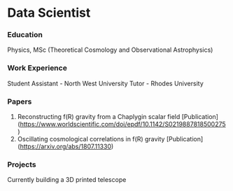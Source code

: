 # Data Scientist

### Education
Physics, MSc (Theoretical Cosmology and Observational Astrophysics)

### Work Experience
Student Assistant -  North West University
Tutor - Rhodes University

### Papers
1. Reconstructing f(R) gravity from a Chaplygin scalar field
 [Publication] (https://www.worldscientific.com/doi/epdf/10.1142/S0219887818500275)
2. Oscillating cosmological correlations in f(R) gravity
 [Publication] (https://arxiv.org/abs/1807.11330)

### Projects
Currently building a 3D printed telescope
